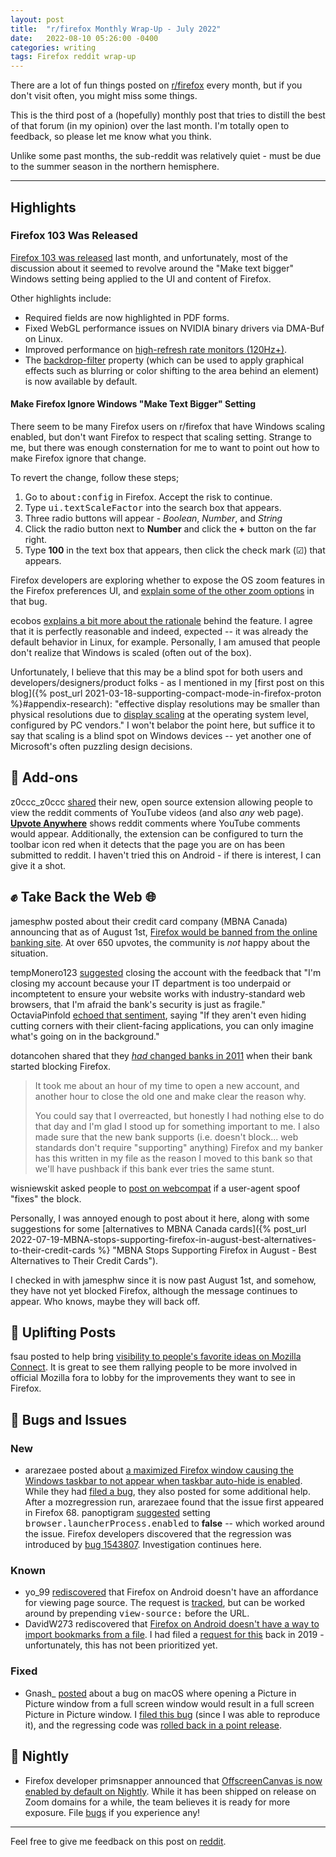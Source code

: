 ```yaml
---
layout: post
title:  "r/firefox Monthly Wrap-Up - July 2022"
date:   2022-08-10 05:26:00 -0400
categories: writing
tags: Firefox reddit wrap-up
---
```


There are a lot of fun things posted on [r/firefox](https://www.reddit.com/r/firefox/) every month, but if you don't visit often, you might miss some things. 

This is the third post of a (hopefully) monthly post that tries to distill the best of that forum (in my opinion) over the last month. I'm totally open to feedback, so please let me know what you think.

Unlike some past months, the sub-reddit was relatively quiet - must be due to the summer season in the northern hemisphere.

* * *

## Highlights

### Firefox 103 Was Released

[Firefox 103 was released](https://www.reddit.com/r/firefox/comments/w8kjli/firefox_1030_see_all_new_features_updates_and/) last month, and unfortunately, most of the discussion about it seemed to revolve around the "Make text bigger" Windows setting being applied to the UI and content of Firefox. 

Other highlights include:

* Required fields are now highlighted in PDF forms.
* Fixed WebGL performance issues on NVIDIA binary drivers via DMA-Buf on Linux.
* Improved performance on [high-refresh rate monitors (120Hz+)](https://bugzilla.mozilla.org/show_bug.cgi?id=1771718 "Tweak idle scheduling to support high frame rates better").
* The [backdrop-filter](https://developer.mozilla.org/en-US/docs/Web/CSS/backdrop-filter) property (which can be used to apply graphical effects such as blurring or color shifting to the area behind an element) is now available by default.

#### Make Firefox Ignore Windows "Make Text Bigger" Setting

There seem to be many Firefox users on r/firefox that have Windows scaling enabled, but don't want Firefox to respect that scaling setting. Strange to me, but there was enough consternation for me to want to point out how to make Firefox ignore that change.

To revert the change, follow these steps;

1. Go to <kbd>about:config</kbd> in Firefox. Accept the risk to continue. 
2. Type <kbd>ui.textScaleFactor</kbd> into the search box that appears.
3. Three radio buttons will appear - *Boolean*, *Number*, and *String*
4. Click the radio button next to **Number** and click the **+** button on the far right.
5. Type **100** in the text box that appears, then click the check mark (☑) that appears.

Firefox developers are exploring whether to expose the OS zoom features in the Firefox preferences UI, and [explain some of the other zoom options](https://bugzilla.mozilla.org/show_bug.cgi?id=1782287#c0) in that bug.

ecobos [explains a bit more about the rationale](https://www.reddit.com/r/firefox/comments/w9gubj/firefox_103_toolbar_icon_sizes/ii10slx/?context=3) behind the feature. I agree that it is perfectly reasonable and indeed, expected -- it was already the default behavior in Linux, for example. Personally, I am amused that people don't realize that Windows is scaled (often out of the box).

Unfortunately, I believe that this may be a blind spot for both users and developers/designers/product folks - as I mentioned in my [first post on this blog]({% post_url 2021-03-18-supporting-compact-mode-in-firefox-proton %}#appendix-research): "effective display resolutions may be smaller than physical resolutions due to [display scaling](https://docs.microsoft.com/en-us/archive/blogs/askcore/display-scaling-in-windows-10 "Display Scaling in Windows 10") at the operating system level, configured by PC vendors." I won't belabor the point here, but suffice it to say that scaling is a blind spot on Windows devices -- yet another one of Microsoft's often puzzling design decisions.

## 🧩 Add-ons

z0ccc_z0ccc [shared](https://www.reddit.com/r/firefox/comments/vqoges/browser_extension_that_lets_you_view_the_reddit/) their new, open source extension allowing people to view the reddit comments of YouTube videos (and also *any* web page). [**Upvote Anywhere**](https://addons.mozilla.org/firefox/addon/upvote-anywhere/) shows reddit comments where YouTube comments would appear. Additionally, the extension can be configured to turn the toolbar icon red when it detects that the page you are on has been submitted to reddit. I haven't tried this on Android - if there is interest, I can give it a shot.

## ✊ Take Back the Web 🌐

jamesphw posted about their credit card company (MBNA Canada) announcing that as of August 1st, [Firefox would be banned from the online banking site](https://www.reddit.com/r/firefox/comments/w2yih8/just_got_this_notice_from_my_bank_no_more_firefox/). At over 650 upvotes, the community is *not* happy about the situation. 

tempMonero123 [suggested](https://www.reddit.com/r/firefox/comments/w2yih8/just_got_this_notice_from_my_bank_no_more_firefox/igu5r2x/) closing the account with the feedback that "I'm closing my account because your IT department is too underpaid or incomptetent to ensure your website works with industry-standard web browsers, that I'm afraid the bank's security is just as fragile." OctaviaPinfold [echoed that sentiment](https://www.reddit.com/r/firefox/comments/w2yih8/just_got_this_notice_from_my_bank_no_more_firefox/igtgv7i/), saying "If they aren't even hiding cutting corners with their client-facing applications, you can only imagine what's going on in the background."

dotancohen shared that they [*had* changed banks in 2011](https://www.reddit.com/r/firefox/comments/w2yih8/just_got_this_notice_from_my_bank_no_more_firefox/igvvibv/) when their bank started blocking Firefox. 

>It took me about an hour of my time to open a new account, and another hour to close the old one and make clear the reason why.
>
>You could say that I overreacted, but honestly I had nothing else to do that day and I'm glad I stood up for something important to me. I also made sure that the new bank supports (i.e. doesn't block... web standards don't require "supporting" anything) Firefox and my banker has this written in my file as the reason I moved to this bank so that we'll have pushback if this bank ever tries the same stunt.

wisniewskit asked people to [post on webcompat](https://www.reddit.com/r/firefox/comments/w2yih8/just_got_this_notice_from_my_bank_no_more_firefox/igtg628/) if a user-agent spoof "fixes" the block.

Personally, I was annoyed enough to post about it here, along with some suggestions for some [alternatives to MBNA Canada cards]({% post_url 2022-07-19-MBNA-stops-supporting-firefox-in-august-best-alternatives-to-their-credit-cards %} "MBNA Stops Supporting Firefox in August - Best Alternatives to Their Credit Cards").

I checked in with jamesphw since it is now past August 1st, and somehow, they have not yet blocked Firefox, although the message continues to appear. Who knows, maybe they will back off.

## 🙌 Uplifting Posts

fsau posted to help bring [visibility to people's favorite ideas on Mozilla Connect](https://www.reddit.com/r/firefox/comments/w8qsp2/lets_rally_for_the_best_ideas_to_improve_firefox/). It is great to see them rallying people to be more involved in official Mozilla fora to lobby for the improvements they want to see in Firefox.

## 🐛 Bugs and Issues

### New

* ararezaee posted about [a maximized Firefox window causing the Windows taskbar to not appear when taskbar auto-hide is enabled](https://www.reddit.com/r/firefox/comments/w8loef/i_reported_a_bug_about_a_month_ago_a_bug_which/). While they had [filed a bug](https://bugzilla.mozilla.org/show_bug.cgi?id=1777136 "Maximized Firefox goes over taskbar set to auto hide on windows"), they also posted for some additional help. After a mozregression run, ararezaee found that the issue first appeared in Firefox 68. panoptigram [suggested](https://www.reddit.com/r/firefox/comments/w8loef/i_reported_a_bug_about_a_month_ago_a_bug_which/ihu9nbo/) setting <kbd>browser.launcherProcess.enabled</kbd> to **false** -- which worked around the issue. Firefox developers discovered that the regression was introduced by [bug 1543807](https://bugzilla.mozilla.org/show_bug.cgi?id=1543807 "Launcher process should no longer depend on studies as of 68"). Investigation continues here.

### Known

* yo_99 [rediscovered](https://www.reddit.com/r/firefox/comments/w43t9u/how_do_i_view_source_on_mobile/) that Firefox on Android doesn't have an affordance for viewing page source. The request is [tracked](https://github.com/mozilla-mobile/fenix/issues/3710 "View Page Source option"), but can be worked around by prepending <kbd>view-source:</kbd> before the URL. 
* DavidW273 rediscovered that [Firefox on Android doesn't have a way to import bookmarks from a file](https://www.reddit.com/r/firefox/comments/w22ijn/ive_made_the_switch_on_android_how_on_earth_do_i/). I had filed a [request for this](https://github.com/mozilla-mobile/fenix/issues/417 "Import/Export bookmarks to local fileystem") back in 2019 - unfortunately, this has not been prioritized yet.

### Fixed

* Gnash_ [posted](https://www.reddit.com/r/firefox/comments/w8kjli/firefox_1030_see_all_new_features_updates_and/ihuor8t/) about a bug on macOS where opening a Picture in Picture window from a full screen window would result in a full screen Picture in Picture window. I [filed this bug](https://bugzilla.mozilla.org/show_bug.cgi?id=1781830 "PiP is fullscreen when launched from a full screen window") (since I was able to reproduce it), and the regressing code was [rolled back in a point release](https://www.mozilla.org/en-US/firefox/103.0.2/releasenotes/).

## 🌃 Nightly

* Firefox developer primsnapper announced that [OffscreenCanvas is now enabled by default on Nightly](https://www.reddit.com/r/firefox/comments/vxb75i/psa_offscreencanvas_now_enabled_by_default_on/). While it has been shipped on release on Zoom domains for a while, the team believes it is ready for more exposure. File [bugs](https://bugzilla.mozilla.org/show_bug.cgi?id=1390089) if you experience any!

---

Feel free to give me feedback on this post on [reddit](https://www.reddit.com/r/firefox/comments/wktjke/rfirefox_monthly_wrapup_july_2022/?). 